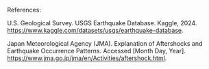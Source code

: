 

References:

U.S. Geological Survey. USGS Earthquake Database. Kaggle, 2024.
https://www.kaggle.com/datasets/usgs/earthquake-database.

Japan Meteorological Agency (JMA). Explanation of Aftershocks and Earthquake Occurrence Patterns. Accessed [Month Day, Year]. https://www.jma.go.jp/jma/en/Activities/aftershock.html.
